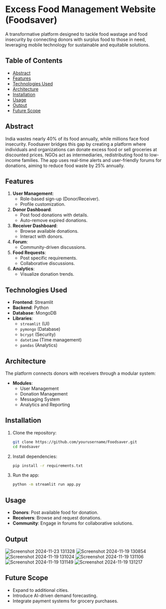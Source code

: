# Excess Food Management Website (Foodsaver)

A transformative platform designed to tackle food wastage and food insecurity by connecting donors with surplus food to those in need, leveraging mobile technology for sustainable and equitable solutions.

## Table of Contents
- [Abstract](#abstract)
- [Features](#features)
- [Technologies Used](#technologies-used)
- [Architecture](#architecture)
- [Installation](#installation)
- [Usage](#usage)
- [Output](#Output)
- [Future Scope](#future-scope)

## Abstract
India wastes nearly 40% of its food annually, while millions face food insecurity. Foodsaver bridges this gap by creating a platform where individuals and organizations can donate excess food or sell groceries at discounted prices. NGOs act as intermediaries, redistributing food to low-income families. The app uses real-time alerts and user-friendly forums for donations, aiming to reduce food waste by 25% annually.

## Features
1. **User Management**:
   - Role-based sign-up (Donor/Receiver).
   - Profile customization.
2. **Donor Dashboard**:
   - Post food donations with details.
   - Auto-remove expired donations.
3. **Receiver Dashboard**:
   - Browse available donations.
   - Interact with donors.
4. **Forum**:
   - Community-driven discussions.
5. **Food Requests**:
   - Post specific requirements.
   - Collaborative discussions.
6. **Analytics**:
   - Visualize donation trends.

## Technologies Used
- **Frontend**: Streamlit
- **Backend**: Python
- **Database**: MongoDB
- **Libraries**:
  - `streamlit` (UI)
  - `pymongo` (Database)
  - `bcrypt` (Security)
  - `datetime` (Time management)
  - `pandas` (Analytics)

## Architecture
The platform connects donors with receivers through a modular system:
- **Modules**:
  - User Management
  - Donation Management
  - Messaging System
  - Analytics and Reporting

## Installation
1. Clone the repository:
   ```bash
   git clone https://github.com/yourusername/Foodsaver.git
   cd Foodsaver
   ```
2. Install dependencies:
   ```bash
   pip install -r requirements.txt
   ```
3. Run the app:
   ```bash
   python -m streamlit run app.py
   ```
   
## Usage
- **Donors**: Post available food for donation.
- **Receivers**: Browse and request donations.
- **Community**: Engage in forums for collaborative solutions.

## Output
![Screenshot 2024-11-23 131328](https://github.com/user-attachments/assets/1c6279ba-8ac0-45ee-83a4-c32d9a50c87e)
![Screenshot 2024-11-19 130854](https://github.com/user-attachments/assets/4ac7a9db-11d0-4c38-9653-c72692065681)
![Screenshot 2024-11-19 131024](https://github.com/user-attachments/assets/4c1e8fbd-e977-4f02-90e8-71d64ef91cc7)
![Screenshot 2024-11-19 131106](https://github.com/user-attachments/assets/3ad900a0-570c-4a5e-b477-51ded99e71c4)
![Screenshot 2024-11-19 131149](https://github.com/user-attachments/assets/f03c9013-e519-42be-9541-0322fe6abc70)
![Screenshot 2024-11-19 131217](https://github.com/user-attachments/assets/73bdb0e8-0570-46b5-bf2b-ae338922e3c1)

## Future Scope
- Expand to additional cities.
- Introduce AI-driven demand forecasting.
- Integrate payment systems for grocery purchases.
